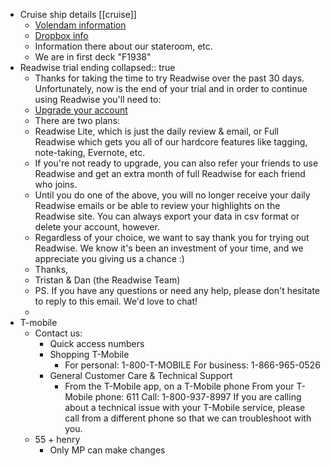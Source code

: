 - Cruise ship details [[cruise]]
	- [Volendam information](https://www.hollandamerica.com/en_US/cruise-ships/ms-volendam/5.html)
	- [Dropbox info](https://www.dropbox.com/home/shared-stuff/Shared-Dropbox/Travel/Cruise%202023)
	- Information there about our stateroom, etc.
	- We are in first deck "F1938"
- Readwise trial ending
  collapsed:: true
	- Thanks for taking the time to try Readwise over the past 30 days. Unfortunately, now is the end of your trial and in order to continue using Readwise you'll need to:
	- [Upgrade your account](https://readwise.io/upgrade?ref=downgrade&et=fcb3794b-fb42-4b27-a730-79cf1d7d05ff)
	- There are two plans:
	- Readwise Lite, which is just the daily review & email, or
	    Full Readwise which gets you all of our hardcore features like tagging, note-taking, Evernote, etc.
	- If you're not ready to upgrade, you can also refer your friends to use Readwise and get an extra month of full Readwise for each friend who joins.
	- Until you do one of the above, you will no longer receive your daily Readwise emails or be able to review your highlights on the Readwise site. You can always export your data in csv format or delete your account, however.
	- Regardless of your choice, we want to say thank you for trying out Readwise. We know it's been an investment of your time, and we appreciate you giving us a chance :)
	- Thanks,
	- Tristan & Dan (the Readwise Team)
	- PS. If you have any questions or need any help, please don't hesitate to reply to this email. We'd love to chat!
	-
- T-mobile
	- Contact us:
		- Quick access numbers
		- Shopping T-Mobile
			- For personal: 1-800-T-MOBILE
			  For business: 1-866-965-0526
		- General Customer Care & Technical Support
			- From the T-Mobile app, on a T-Mobile phone
			  From your T-Mobile phone: 611
			  Call: 1-800-937-8997
			  If you are calling about a technical issue with your T-Mobile service, please call from a different phone so that we can troubleshoot with you.
	- 55 + henry
		- Only MP can make changes